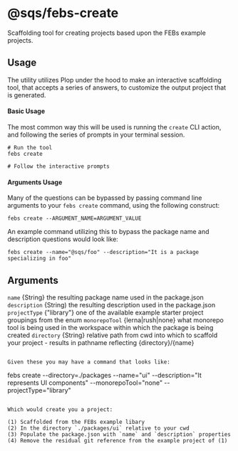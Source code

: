 # @sqs/febs-create

Scaffolding tool for creating projects based upon the FEBs example projects.

## Usage
The utility utilizes Plop under the hood to make an interactive scaffolding tool, that
accepts a series of answers, to customize the output project that is generated.

#### Basic Usage
The most common way this will be used is running the `create` CLI action, and following
the series of prompts in your terminal session.

```
# Run the tool
febs create

# Follow the interactive prompts
```

#### Arguments Usage
Many of the questions can be bypassed by passing command line arguments to your `febs create`
command, using the following construct:

```
febs create --ARGUMENT_NAME=ARGUMENT_VALUE
```

An example command utilizing this to bypass the package name and description questions would
look like:

```
febs create --name="@sqs/foo" --description="It is a package specializing in foo"
```

## Arguments

`name` {String} the resulting package name used in the package.json
`description` {String) the resulting description used in the package.json
`projectType` {"library"} one of the available example starter project groupings from the enum
`monorepoTool` {lerna|rush|none} what monorepo tool is being used in the workspace within which the 
package is being created
`directory` {String} relative path from cwd into which to scaffold your project - results in pathname
reflecting {directory}/{name}
```

Given these you may have a command that looks like:

```
febs create --directory=./packages --name="ui" --description="It represents UI components" --monorepoTool="none" --projectType="library"
```

Which would create you a project:

(1) Scaffolded from the FEBs example libary
(2) In the directory `./packages/ui` relative to your cwd
(3) Populate the package.json with `name` and `description` properties
(4) Remove the residual git reference from the example project of (1) 